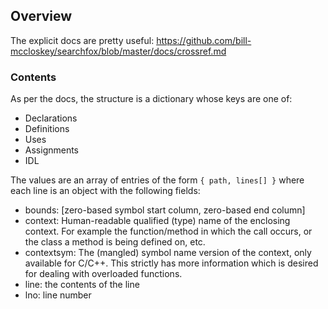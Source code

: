 
## Overview ##
The explicit docs are pretty useful:
https://github.com/bill-mccloskey/searchfox/blob/master/docs/crossref.md

### Contents ###

As per the docs, the structure is a dictionary whose keys are one of:
* Declarations
* Definitions
* Uses
* Assignments
* IDL

The values are an array of entries of the form `{ path, lines[] }` where each
line is an object with the following fields:
* bounds: [zero-based symbol start column, zero-based end column]
* context: Human-readable qualified (type) name of the enclosing context.  For
  example the function/method in which the call occurs, or the class a method
  is being defined on, etc.
* contextsym: The (mangled) symbol name version of the context, only available
  for C/C++.  This strictly has more information which is desired for dealing
  with overloaded functions.
* line: the contents of the line
* lno: line number
